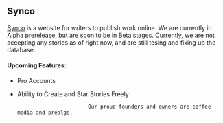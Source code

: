 ## Synco

[Synco](https://synco.tk) is a website for writers to publish work online. We are currently in Alpha prerelease, but are soon to be in    Beta stages. Currently, we are not accepting any stories as of right now, and are still tesing and fixing up the database. 
#### Upcoming Features:
- Pro Accounts
- Ability to Create and Star Stories Freely
 
 
                             Our proud founders and owners are coffee-media and prealge.
